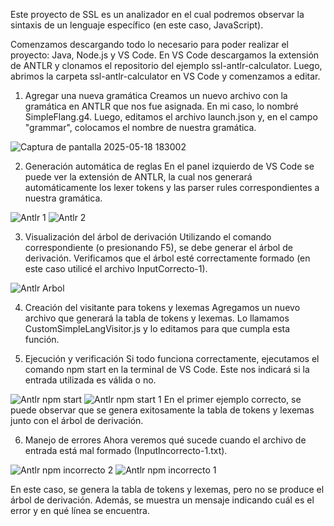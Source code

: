 Este proyecto de SSL es un analizador en el cual podremos observar la sintaxis de un lenguaje específico (en este caso, JavaScript).

Comenzamos descargando todo lo necesario para poder realizar el proyecto: Java, Node.js y VS Code. En VS Code descargamos la extensión de ANTLR y clonamos el repositorio del ejemplo ssl-antlr-calculator.
Luego, abrimos la carpeta ssl-antlr-calculator en VS Code y comenzamos a editar.

1. Agregar una nueva gramática
Creamos un nuevo archivo con la gramática en ANTLR que nos fue asignada. En mi caso, lo nombré SimpleFlang.g4. Luego, editamos el archivo launch.json y, en el campo "grammar", colocamos el nombre de nuestra gramática.

![Captura de pantalla 2025-05-18 183002](https://github.com/user-attachments/assets/43bb595e-1c39-440d-a424-d6c1147bb4be)

2. Generación automática de reglas
En el panel izquierdo de VS Code se puede ver la extensión de ANTLR, la cual nos generará automáticamente los lexer tokens y las parser rules correspondientes a nuestra gramática.

![Antlr 1](https://github.com/user-attachments/assets/74cb0883-a446-4760-a4b9-b8bdc3208009)
![Antlr 2](https://github.com/user-attachments/assets/271f1651-32e5-4343-924e-79fc2498bf3f)

3. Visualización del árbol de derivación
Utilizando el comando correspondiente (o presionando F5), se debe generar el árbol de derivación. Verificamos que el árbol esté correctamente formado (en este caso utilicé el archivo InputCorrecto-1).

![Antlr Arbol](https://github.com/user-attachments/assets/debdec0b-7be2-47d5-a3dd-476b4d9e3c3f)

4. Creación del visitante para tokens y lexemas
Agregamos un nuevo archivo que generará la tabla de tokens y lexemas. Lo llamamos CustomSimpleLangVisitor.js y lo editamos para que cumpla esta función.

5. Ejecución y verificación
Si todo funciona correctamente, ejecutamos el comando npm start en la terminal de VS Code. Este nos indicará si la entrada utilizada es válida o no.

![Antlr npm start](https://github.com/user-attachments/assets/6f22a40b-cf47-4d74-856c-240118581a73)
![Antlr npm start 1](https://github.com/user-attachments/assets/a3b0f782-eb0a-495f-9812-941e5cf83ed3)
En el primer ejemplo correcto, se puede observar que se genera exitosamente la tabla de tokens y lexemas junto con el árbol de derivación.

6. Manejo de errores
Ahora veremos qué sucede cuando el archivo de entrada está mal formado (InputIncorrecto-1.txt).

![Antlr npm incorrecto 2](https://github.com/user-attachments/assets/ac5b678b-1e9f-4e53-b4c2-128350ec9a3e)
![Antlr npm incorrecto 1](https://github.com/user-attachments/assets/3682cbee-0b5c-4e06-ab50-ab91cfb35861)

En este caso, se genera la tabla de tokens y lexemas, pero no se produce el árbol de derivación. Además, se muestra un mensaje indicando cuál es el error y en qué línea se encuentra.
